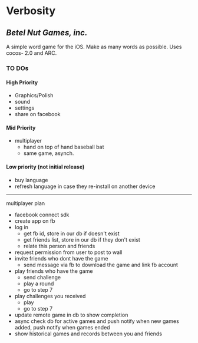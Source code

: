 # Verbosity
## _Betel Nut Games, inc._

A simple word game for the iOS. Make as many words as possible. Uses cocos- 2.0 and ARC. 

### TO DOs

#### High Priority
* Graphics/Polish
* sound
* settings
* share on facebook

#### Mid Priority
* multiplayer 
	* hand on top of hand baseball bat
	* same game, asynch.

#### Low priority (not initial release)
* buy language
* refresh language in case they re-install on another device
----
multiplayer plan

- facebook connect sdk
- create app on fb
- log in 
	- get fb id, store in our db if doesn't exist
	- get friends list, store in our db if they don't exist
	- relate this person and friends
- request permission from user to post to wall
- invite friends who dont have the game
	- send message via fb to download the game and link fb account 
- play friends who have the game
	- send challenge
	- play a round
	- go to step 7
- play challenges you received
	- play
	- go to step 7
- update remote game in db to show completion
- async check db for active games and push notify when new games added, push notify when games ended
- show historical games and records between you and friends